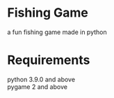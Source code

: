 # Fishing Game
a fun fishing game made in python

# Requirements
python 3.9.0 and above 
<br>
pygame 2 and above
